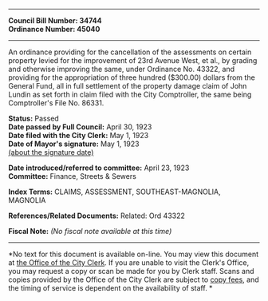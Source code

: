 * * * * *  
  
**Council Bill Number: [](#h0)[](#h2)34744**   
**Ordinance Number: 45040**  
  
* * * * *  
  
An ordinance providing for the cancellation of the assessments on certain property levied for the improvement of 23rd Avenue West, et al., by grading and otherwise improving the same, under Ordinance No. 43322, and providing for the appropriation of three hundred ($300.00) dollars from the General Fund, all in full settlement of the property damage claim of John Lundin as set forth in claim filed with the City Comptroller, the same being Comptroller's File No. 86331.  
  
**Status:** Passed   
**Date passed by Full Council:** April 30, 1923   
**Date filed with the City Clerk:** May 1, 1923   
**Date of Mayor's signature:** May 1, 1923   
[(about the signature date)](/~public/approvaldate.htm)   
  
  
**Date introduced/referred to committee:** April 23, 1923   
**Committee:** Finance, Streets & Sewers   
  
**Index Terms:** CLAIMS, ASSESSMENT, SOUTHEAST-MAGNOLIA, MAGNOLIA  
  
**References/Related Documents:** Related: Ord 43322  
  
**Fiscal Note:** *(No fiscal note available at this time)*  
  
* * * * *  
  
*No text for this document is available on-line. You may view this document at [the Office of the City Clerk](http://www.seattle.gov/leg/clerk/contactUs.htm). If you are unable to visit the Clerk's Office, you may request a copy or scan be made for you by Clerk staff. Scans and copies provided by the Office of the City Clerk are subject to [copy fees](http://clerk.seattle.gov/~public/clerkfees.htm), and the timing of service is dependent on the availability of staff. *  
  
  
